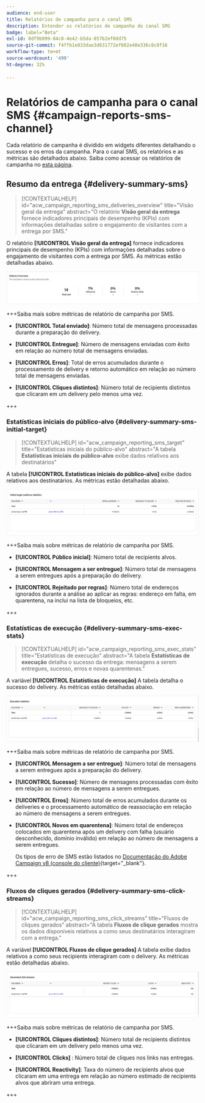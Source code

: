 ```yaml
---
audience: end-user
title: Relatórios de campanha para o canal SMS
description: Entender os relatórios de campanha do canal SMS
badge: label="Beta"
exl-id: 0df9b999-84c8-4e42-b5da-857b2ef0dd75
source-git-commit: f4ffb1e033dae3d631772ef602e48e336c8c0f16
workflow-type: tm+mt
source-wordcount: '499'
ht-degree: 32%

---
```


# Relatórios de campanha para o canal SMS {#campaign-reports-sms-channel}

Cada relatório de campanha é dividido em widgets diferentes detalhando o sucesso e os erros da campanha. Para o canal SMS, os relatórios e as métricas são detalhados abaixo. Saiba como acessar os relatórios de campanha no [esta página](campaign-reports.md).

## Resumo da entrega {#delivery-summary-sms}

>[!CONTEXTUALHELP]
>id="acw_campaign_reporting_sms_deliveries_overview"
>title="Visão geral da entrega"
>abstract="O relatório **Visão geral da entrega** fornece indicadores principais de desempenho (KPIs) com informações detalhadas sobre o engajamento de visitantes com a entrega por SMS."


O relatório **[!UICONTROL Visão geral da entrega]** fornece indicadores principais de desempenho (KPIs) com informações detalhadas sobre o engajamento de visitantes com a entrega por SMS. As métricas estão detalhadas abaixo.

![](assets/campaign_report_sms_1.png)

+++Saiba mais sobre métricas de relatório de campanha por SMS.

* **[!UICONTROL Total enviado]**: Número total de mensagens processadas durante a preparação do delivery.

* **[!UICONTROL Entregue]**: Número de mensagens enviadas com êxito em relação ao número total de mensagens enviadas.

* **[!UICONTROL Erros]**: Total de erros acumulados durante o processamento de delivery e retorno automático em relação ao número total de mensagens enviadas.

* **[!UICONTROL Cliques distintos]**: Número total de recipients distintos que clicaram em um delivery pelo menos uma vez.

+++


### Estatísticas iniciais do público-alvo {#delivery-summary-sms-initial-target}

>[!CONTEXTUALHELP]
>id="acw_campaign_reporting_sms_target"
>title="Estatísticas iniciais do público-alvo"
>abstract="A tabela **Estatísticas iniciais do público-alvo** exibe dados relativos aos destinatários"

A tabela **[!UICONTROL Estatísticas iniciais do público-alvo]** exibe dados relativos aos destinatários. As métricas estão detalhadas abaixo.


![](assets/campaign_report_sms_2.png)

+++Saiba mais sobre métricas de relatório de campanha por SMS.

* **[!UICONTROL Público inicial]**: Número total de recipients alvos.

* **[!UICONTROL Mensagem a ser entregue]**: Número total de mensagens a serem entregues após a preparação do delivery.

* **[!UICONTROL Rejeitado por regras]**: Número total de endereços ignorados durante a análise ao aplicar as regras: endereço em falta, em quarentena, na inclui na lista de bloqueios, etc.

+++


### Estatísticas de execução {#delivery-summary-sms-exec-stats}


>[!CONTEXTUALHELP]
>id="acw_campaign_reporting_sms_exec_stats"
>title="Estatísticas de execução"
>abstract="A tabela **Estatísticas de execução** detalha o sucesso da entrega: mensagens a serem entregues, sucesso, erros e novas quarentenas."


A variável **[!UICONTROL Estatísticas de execução]** A tabela detalha o sucesso do delivery. As métricas estão detalhadas abaixo.


![](assets/campaign_report_sms_3.png)

+++Saiba mais sobre métricas de relatório de campanha por SMS.

* **[!UICONTROL Mensagem a ser entregue]**: Número total de mensagens a serem entregues após a preparação do delivery.

* **[!UICONTROL Sucesso]**: Número de mensagens processadas com êxito em relação ao número de mensagens a serem entregues.

* **[!UICONTROL Erros]**: Número total de erros acumulados durante os deliveries e o processamento automático de reassociação em relação ao número de mensagens a serem entregues.

* **[!UICONTROL Novos em quarentena]**: Número total de endereços colocados em quarentena após um delivery com falha (usuário desconhecido, domínio inválido) em relação ao número de mensagens a serem entregues.

  Os tipos de erro de SMS estão listados no [Documentação do Adobe Campaign v8 (console do cliente)](https://experienceleague.adobe.com/docs/campaign/campaign-v8/send/failures/delivery-failures.html#sms-quarantines){target="_blank"}.

+++

### Fluxos de cliques gerados {#delivery-summary-sms-click-streams}


>[!CONTEXTUALHELP]
>id="acw_campaign_reporting_sms_click_streams"
>title="Fluxos de cliques gerados"
>abstract="A tabela **Fluxos de clique gerados** mostra os dados disponíveis relativos a como seus destinatários interagiram com a entrega."

A variável **[!UICONTROL Fluxos de clique gerados]** A tabela exibe dados relativos a como seus recipients interagiram com o delivery. As métricas estão detalhadas abaixo.

![](assets/campaign_report_sms_4.png)

+++Saiba mais sobre métricas de relatório de campanha por SMS.

* **[!UICONTROL Cliques distintos]**: Número total de recipients distintos que clicaram em um delivery pelo menos uma vez.

* **[!UICONTROL Clicks]** : Número total de cliques nos links nas entregas.

* **[!UICONTROL Reactivity]**: Taxa do número de recipients alvos que clicaram em uma entrega em relação ao número estimado de recipients alvos que abriram uma entrega.

+++
